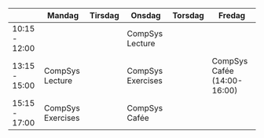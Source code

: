 |               | Mandag            | Tirsdag | Onsdag            | Torsdag | Fredag |
| ------------- | ----------------- | ------- | ----------------- | ------- | ------ |
| 10:15 - 12:00 |                   |         | CompSys Lecture   |         |        |
| 13:15 - 15:00 | CompSys Lecture   |         | CompSys Exercises |         | CompSys Cafée (14:00-16:00)       |
| 15:15 - 17:00 | CompSys Exercises |         | CompSys Cafée     |         |        |